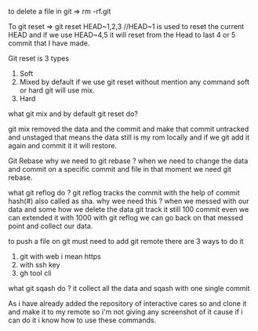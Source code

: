 to delete a file in git 
=> rm -rf.git


To git reset 
=> git reset HEAD~1,2,3 //HEAD~1 is used to reset the current HEAD and if we use HEAD~4,5 it will reset from the Head to last 4 or 5 commit that I have made. 

Git reset is 3 types 
1. Soft
2. Mixed by default if we use git reset without mention any command soft or hard git will use mix.
3. Hard

what git mix and by default git reset do?

git mix removed the data and the commit and make that commit untracked and unstaged that means the data still is my rom locally and if we git add it again and commit it it will restore.

Git Rebase why we need to git rebase ?
when we need to change the data and commit on a specific commit and file in that moment we need git rebase.

what git reflog do ?
git reflog tracks the commit with the help of commit hash(#) also called as sha. why wee need this ? 
when we messed with our data and some how we delete the data git track it still 100 commit even we can extended it with 1000 with git reflog we can go back on that messed point and collect our data. 

to push a file on git must need to add git remote there are 3 ways to do it 
1. git with web i mean https
2. with ssh key
3. gh tool cli

what git sqash do ?
it collect all the data and sqash with one single commit

As i have already added the repository of interactive cares so and clone it and make it to my remote so i'm not giving any screenshot of it cause if i can do it i know how to use these commands.